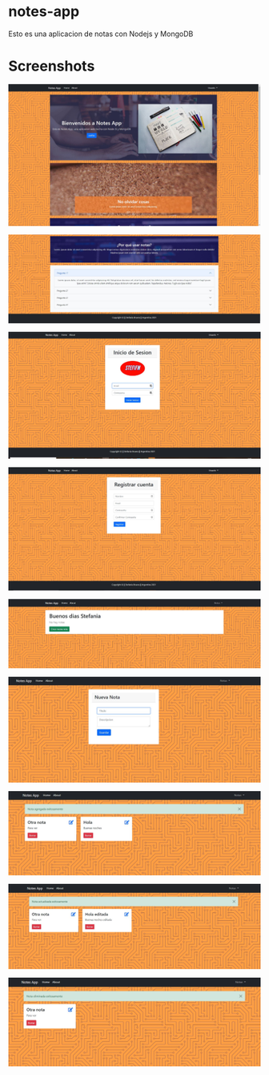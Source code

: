 # notes-app

Esto es una aplicacion de notas con Nodejs y MongoDB

# Screenshots

![ScreenShot](https://raw.githubusercontent.com/stefifm/notes-app/4ec63a2ff3d9ddf3952b581ef580ca4782be4b66/Notes-App%20(1).jpg)

![Screenshot](https://raw.githubusercontent.com/stefifm/notes-app/main/Notes-App%20(2).jpg)

![Screenshot](https://raw.githubusercontent.com/stefifm/notes-app/main/Notes-App%20(3).jpg)

![Screenshot](https://raw.githubusercontent.com/stefifm/notes-app/main/Notes-App%20(4).jpg)

![Screenshot](https://raw.githubusercontent.com/stefifm/notes-app/main/Notes-App%20(5).jpg)

![Screenshot](https://raw.githubusercontent.com/stefifm/notes-app/main/Notes-App%20(6).jpg)

![Screenshot](https://raw.githubusercontent.com/stefifm/notes-app/main/Notes-App%20(7).jpg)

![Screenshot](https://raw.githubusercontent.com/stefifm/notes-app/main/Notes-App%20(8).jpg)

![Screenshot](https://raw.githubusercontent.com/stefifm/notes-app/main/Notes-App%20(9).jpg)
